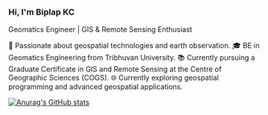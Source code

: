 ### Hi, I'm Biplap KC

Geomatics Engineer | GIS & Remote Sensing Enthusiast

📍 Passionate about geospatial technologies and earth observation.
🎓 BE in Geomatics Engineering from Tribhuvan University.
📚 Currently pursuing a Graduate Certificate in GIS and Remote Sensing at the Centre of Geographic Sciences (COGS).
🌐 Currently exploring geospatial programming and advanced geospatial applications.

[![Anurag's GitHub stats](https://github-readme-stats.vercel.app/api?username=biplapkc)](https://github.com/anuraghazra/github-readme-stats)
